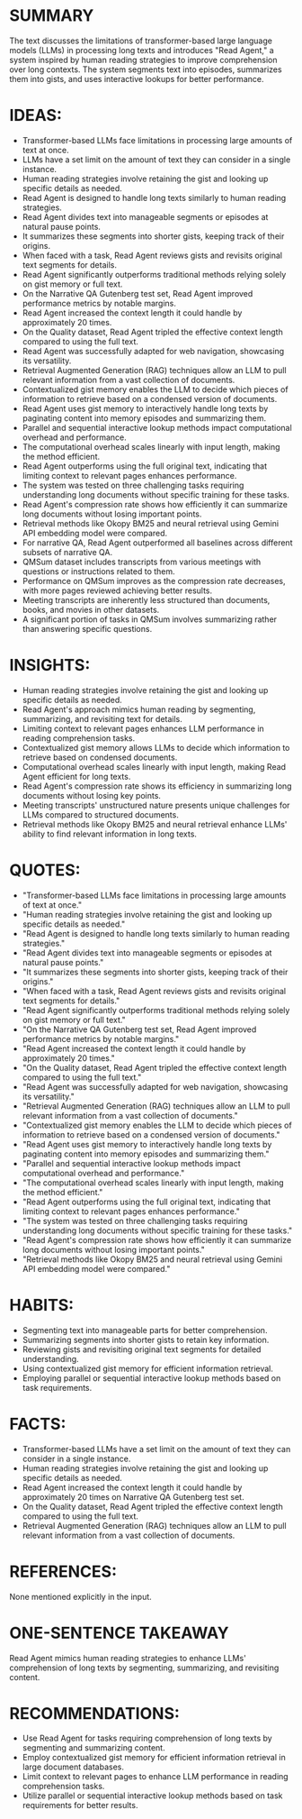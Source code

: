 # SUMMARY
The text discusses the limitations of transformer-based large language models (LLMs) in processing long texts and introduces "Read Agent," a system inspired by human reading strategies to improve comprehension over long contexts. The system segments text into episodes, summarizes them into gists, and uses interactive lookups for better performance.

# IDEAS:
- Transformer-based LLMs face limitations in processing large amounts of text at once.
- LLMs have a set limit on the amount of text they can consider in a single instance.
- Human reading strategies involve retaining the gist and looking up specific details as needed.
- Read Agent is designed to handle long texts similarly to human reading strategies.
- Read Agent divides text into manageable segments or episodes at natural pause points.
- It summarizes these segments into shorter gists, keeping track of their origins.
- When faced with a task, Read Agent reviews gists and revisits original text segments for details.
- Read Agent significantly outperforms traditional methods relying solely on gist memory or full text.
- On the Narrative QA Gutenberg test set, Read Agent improved performance metrics by notable margins.
- Read Agent increased the context length it could handle by approximately 20 times.
- On the Quality dataset, Read Agent tripled the effective context length compared to using the full text.
- Read Agent was successfully adapted for web navigation, showcasing its versatility.
- Retrieval Augmented Generation (RAG) techniques allow an LLM to pull relevant information from a vast collection of documents.
- Contextualized gist memory enables the LLM to decide which pieces of information to retrieve based on a condensed version of documents.
- Read Agent uses gist memory to interactively handle long texts by paginating content into memory episodes and summarizing them.
- Parallel and sequential interactive lookup methods impact computational overhead and performance.
- The computational overhead scales linearly with input length, making the method efficient.
- Read Agent outperforms using the full original text, indicating that limiting context to relevant pages enhances performance.
- The system was tested on three challenging tasks requiring understanding long documents without specific training for these tasks.
- Read Agent's compression rate shows how efficiently it can summarize long documents without losing important points.
- Retrieval methods like Okopy BM25 and neural retrieval using Gemini API embedding model were compared.
- For narrative QA, Read Agent outperformed all baselines across different subsets of narrative QA.
- QMSum dataset includes transcripts from various meetings with questions or instructions related to them.
- Performance on QMSum improves as the compression rate decreases, with more pages reviewed achieving better results.
- Meeting transcripts are inherently less structured than documents, books, and movies in other datasets.
- A significant portion of tasks in QMSum involves summarizing rather than answering specific questions.

# INSIGHTS:
- Human reading strategies involve retaining the gist and looking up specific details as needed.
- Read Agent's approach mimics human reading by segmenting, summarizing, and revisiting text for details.
- Limiting context to relevant pages enhances LLM performance in reading comprehension tasks.
- Contextualized gist memory allows LLMs to decide which information to retrieve based on condensed documents.
- Computational overhead scales linearly with input length, making Read Agent efficient for long texts.
- Read Agent's compression rate shows its efficiency in summarizing long documents without losing key points.
- Meeting transcripts' unstructured nature presents unique challenges for LLMs compared to structured documents.
- Retrieval methods like Okopy BM25 and neural retrieval enhance LLMs' ability to find relevant information in long texts.

# QUOTES:
- "Transformer-based LLMs face limitations in processing large amounts of text at once."
- "Human reading strategies involve retaining the gist and looking up specific details as needed."
- "Read Agent is designed to handle long texts similarly to human reading strategies."
- "Read Agent divides text into manageable segments or episodes at natural pause points."
- "It summarizes these segments into shorter gists, keeping track of their origins."
- "When faced with a task, Read Agent reviews gists and revisits original text segments for details."
- "Read Agent significantly outperforms traditional methods relying solely on gist memory or full text."
- "On the Narrative QA Gutenberg test set, Read Agent improved performance metrics by notable margins."
- "Read Agent increased the context length it could handle by approximately 20 times."
- "On the Quality dataset, Read Agent tripled the effective context length compared to using the full text."
- "Read Agent was successfully adapted for web navigation, showcasing its versatility."
- "Retrieval Augmented Generation (RAG) techniques allow an LLM to pull relevant information from a vast collection of documents."
- "Contextualized gist memory enables the LLM to decide which pieces of information to retrieve based on a condensed version of documents."
- "Read Agent uses gist memory to interactively handle long texts by paginating content into memory episodes and summarizing them."
- "Parallel and sequential interactive lookup methods impact computational overhead and performance."
- "The computational overhead scales linearly with input length, making the method efficient."
- "Read Agent outperforms using the full original text, indicating that limiting context to relevant pages enhances performance."
- "The system was tested on three challenging tasks requiring understanding long documents without specific training for these tasks."
- "Read Agent's compression rate shows how efficiently it can summarize long documents without losing important points."
- "Retrieval methods like Okopy BM25 and neural retrieval using Gemini API embedding model were compared."

# HABITS:
- Segmenting text into manageable parts for better comprehension.
- Summarizing segments into shorter gists to retain key information.
- Reviewing gists and revisiting original text segments for detailed understanding.
- Using contextualized gist memory for efficient information retrieval.
- Employing parallel or sequential interactive lookup methods based on task requirements.

# FACTS:
- Transformer-based LLMs have a set limit on the amount of text they can consider in a single instance.
- Human reading strategies involve retaining the gist and looking up specific details as needed.
- Read Agent increased the context length it could handle by approximately 20 times on Narrative QA Gutenberg test set.
- On the Quality dataset, Read Agent tripled the effective context length compared to using the full text.
- Retrieval Augmented Generation (RAG) techniques allow an LLM to pull relevant information from a vast collection of documents.

# REFERENCES:
None mentioned explicitly in the input.

# ONE-SENTENCE TAKEAWAY
Read Agent mimics human reading strategies to enhance LLMs' comprehension of long texts by segmenting, summarizing, and revisiting content.

# RECOMMENDATIONS:
- Use Read Agent for tasks requiring comprehension of long texts by segmenting and summarizing content.
- Employ contextualized gist memory for efficient information retrieval in large document databases.
- Limit context to relevant pages to enhance LLM performance in reading comprehension tasks.
- Utilize parallel or sequential interactive lookup methods based on task requirements for better results.